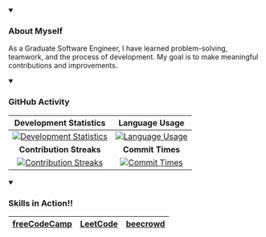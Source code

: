 <!----------------------------------------------------------About--------------------------------------------------------------------------------->
<details open>
        <summary><b><h3>About Myself</h3></b></summary>

As a Graduate Software Engineer, I have learned problem-solving, teamwork, and the process of development. My goal is to make meaningful contributions and improvements.
</details>
<!----------------------------------------------------------GitHub Activity----------------------------------------------------------------------->
<details open>
        <summary><b><h3>GitHub Activity</h3></b></summary>
        
| Development Statistics | Language Usage |
|:-:|:-:|
| [![Development Statistics](https://github-readme-stats.vercel.app/api?username=tahmid-sarker&show=reviews,discussions_started,discussions_answered,prs_merged,prs_merged_percentage&count_private=true&include_all_commits=true&hide_title=true&hide_border=true&show_icons=true&rank_icon=percentile&icon_color=F73718&title_color=002F6C)](https://github.com/tahmid-sarker) | [![Language Usage](https://github-readme-stats.vercel.app/api/top-langs/?username=tahmid-sarker&hide_title=true&hide_border=true&langs_count=20&layout=compact)](https://github.com/tahmid-sarker) |
| **Contribution Streaks** | **Commit Times** |
| [![Contribution Streaks](https://github-readme-streak-stats.herokuapp.com?user=tahmid-sarker&hide_border=true&ring=FC6400&fire=F73718&currStreakLabel=00008B&dates=006400&sideLabels=00008B)](https://github.com/tahmid-sarker) | [![Commit Times](http://github-profile-summary-cards.vercel.app/api/cards/productive-time?username=tahmid-sarker&theme=github&utcOffset=6)](https://github.com/tahmid-sarker) |
</details>
<!----------------------------------------------------------Skills in Action---------------------------------------------------------------------->
<details open>
        <summary><b><h3>Skills in Action!!</h3></b></summary>

| [freeCodeCamp](https://www.freecodecamp.org/tahmid-sarker) | [LeetCode](https://leetcode.com/tahmid-sarker) | [beecrowd](https://www.beecrowd.com.br/judge/en/profile/600000) |
|:-:|:-:|:-:|
</details>